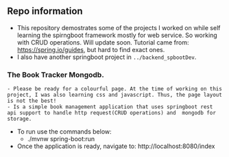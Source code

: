 ## Repo information
  + This repository demostrates some of the projects I worked on while self learning the spirngboot framework mostly for web service. So working with CRUD operations. Will update soon. Tutorial came from: https://spring.io/guides, but hard to find exact ones.
  + I also have another springboot project in `../backend_spbootDev`. 

### The Book Tracker Mongodb.
    - Please be ready for a colourful page. At the time of working on this project, I was also learning css and javascript. Thus, the page layout is not the best!
    - Is a simple book management application that uses springboot rest api support to handle http request(CRUD operations) and  mongodb for storage.
  * To run use the commands below:
    + ./mvnw spring-boot:run
  * Once the application is ready, navigate to: http://localhost:8080/index